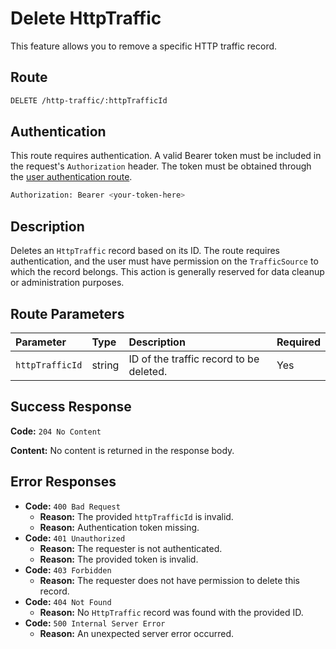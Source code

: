 # Delete HttpTraffic

This feature allows you to remove a specific HTTP traffic record.

## Route

```bash
DELETE /http-traffic/:httpTrafficId
```

## Authentication

This route requires authentication. A valid Bearer token must be included in the request's `Authorization` header. The token must be obtained through the [user authentication route](/api/user/authuser/).

```bash
Authorization: Bearer <your-token-here>
```

## Description

Deletes an `HttpTraffic` record based on its ID. The route requires authentication, and the user must have permission on the `TrafficSource` to which the record belongs. This action is generally reserved for data cleanup or administration purposes.

## Route Parameters

| Parameter       | Type   | Description                             | Required |
| :-------------- | :----- | :-------------------------------------- | :------- |
| `httpTrafficId` | string | ID of the traffic record to be deleted. | Yes      |

## Success Response

**Code:** `204 No Content`

**Content:** No content is returned in the response body.

## Error Responses

- **Code:** `400 Bad Request`
  - **Reason:** The provided `httpTrafficId` is invalid.
  - **Reason:** Authentication token missing.
- **Code:** `401 Unauthorized`
  - **Reason:** The requester is not authenticated.
  - **Reason:** The provided token is invalid.
- **Code:** `403 Forbidden`
  - **Reason:** The requester does not have permission to delete this record.
- **Code:** `404 Not Found`
  - **Reason:** No `HttpTraffic` record was found with the provided ID.
- **Code:** `500 Internal Server Error`
  - **Reason:** An unexpected server error occurred.
